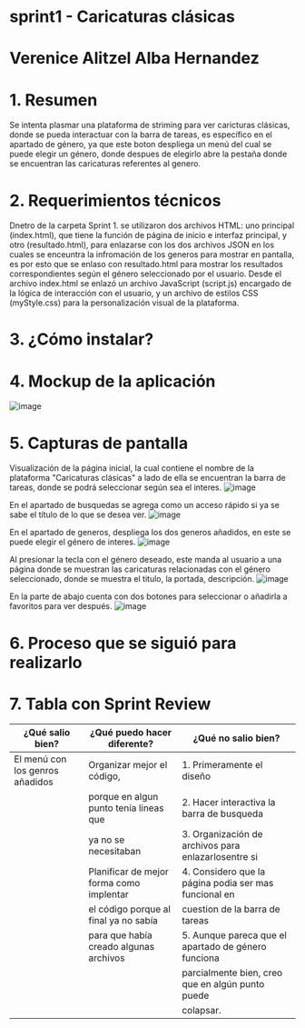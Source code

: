 # sprint1 - Caricaturas clásicas
# Verenice Alitzel Alba Hernandez
# 1. Resumen
Se intenta plasmar una plataforma de striming para ver caricturas clásicas, donde se pueda interactuar con la barra de tareas, es específico en el apartado de género, ya que este boton despliega un menú del cual se puede elegir un género, donde despues de elegirlo abre la pestaña donde se encuentran las caricaturas referentes al genero.
# 2. Requerimientos técnicos
Dnetro de la carpeta Sprint 1. se utilizaron dos archivos HTML: uno principal (index.html), que tiene la función de página de inicio e interfaz principal, y otro (resultado.html), para enlazarse con los dos archivos JSON en los cuales se enceuntra la infromación de los generos para mostrar en pantalla, es por esto que se enlaso con resultado.html para mostrar los resultados correspondientes según el género seleccionado por el usuario.
Desde el archivo index.html se enlazó un archivo JavaScript (script.js) encargado de la lógica de interacción con el usuario, y un archivo de estilos CSS (myStyle.css) para la personalización visual de la plataforma.
# 3. ¿Cómo instalar?

# 4. Mockup de la aplicación
![image](https://github.com/user-attachments/assets/366a22b8-1157-4c57-8dbc-623dc75f7552)

# 5. Capturas de pantalla
Visualización de la página inicial, la cual contiene el nombre de la plataforma "Caricaturas clásicas" a lado de ella se encuentran la barra de tareas, donde se podrá seleccionar según sea el interes.
![image](https://github.com/user-attachments/assets/55724c79-e78f-48ca-a660-ca65e9cfe903)

En el apartado de busquedas se agrega como un acceso rápido si ya se sabe el título de lo que se desea ver.
![image](https://github.com/user-attachments/assets/c788e13c-41e3-45a7-bc8b-192f5981762d)


En el apartado de generos, despliega los dos generos añadidos, en este se puede elegir el género de interes.
![image](https://github.com/user-attachments/assets/5730506e-7627-4087-9cfe-d2fa9c0285af)

Al presionar la tecla con el género deseado, este manda al usuario a una página donde se muestran las caricaturas relacionadas con el género seleccionado, donde se muestra el titulo, la portada, descripción.
![image](https://github.com/user-attachments/assets/66a0c6b4-80d5-4c80-b837-be3dde1d0f75)

En la parte de abajo cuenta con dos botones para seleccionar o añadirla a favoritos para ver después.
![image](https://github.com/user-attachments/assets/ed9d6d9f-6cd2-4908-84b8-96d385e1ae21)

# 6. Proceso que se siguió para realizarlo

# 7. Tabla con Sprint Review
|        ¿Qué salio bien?        |       ¿Qué puedo hacer diferente?      |                   ¿Qué no salio bien?               |
|--------------------------------|----------------------------------------|-----------------------------------------------------|
|El menú con los genros añadidos |Organizar mejor el código,              |1. Primeramente el diseño                            |
|                                |porque en algun punto tenía lineas que  |2. Hacer interactiva la barra de busqueda            |
|                                |ya no se necesitaban                    |3. Organización de archivos para enlazarlosentre si  |                 
|                                |Planificar de mejor forma como implentar|4. Considero que la página podia ser mas funcional en| 
|                                |el código porque al final ya no sabía   |cuestion de la barra de tareas                       |
|                                |para que había creado algunas archivos  |5. Aunque pareca que el apartado de género funciona  |
|                                |                                        |   parcialmente bien, creo que en algún punto puede  |
|                                |                                        |   colapsar.
                                                                        
